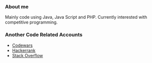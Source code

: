 ### About me
Mainly code using Java, Java Script and PHP. Currently interested with competitive programming.

### Another Code Related Accounts
- [Codewars](https://www.codewars.com/users/panteraa)
- [Hackerrank](https://www.hackerrank.com/mloginovsky69)
- [Stack Overflow](https://stackoverflow.com/users/13079820/sakunoki)
